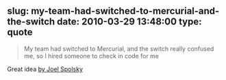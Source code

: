 slug: my-team-had-switched-to-mercurial-and-the-switch
date: 2010-03-29 13:48:00
type: quote
---

> My team had switched to Mercurial, and the switch really confused me, so I hired someone to check in code for me

Great idea [by Joel Spolsky](http://www.joelonsoftware.com/items/2010/03/17.html)
